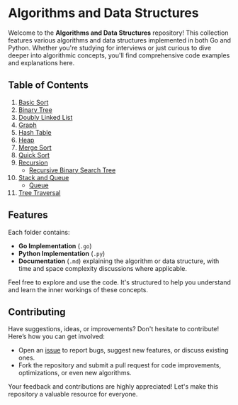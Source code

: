 # Algorithms and Data Structures

Welcome to the **Algorithms and Data Structures** repository! This collection features various algorithms and data structures implemented in both Go and Python. Whether you're studying for interviews or just curious to dive deeper into algorithmic concepts, you'll find comprehensive code examples and explanations here.

## Table of Contents

1. [Basic Sort](./basic_sort/basic_sort.md)
2. [Binary Tree](./binary%20tree/tree.md)
3. [Doubly Linked List](./doubly_linked_list/doubly_linked_list.md)
4. [Graph](./graph/graph.md)
5. [Hash Table](./hash%20table/hst.md)
6. [Heap](./heap/heap.md)
7. [Merge Sort](./merge_sort/merge_sort.md)
8. [Quick Sort](./quick_sort/quick_sort.md)
9. [Recursion](./recursion/recursion.md)
   - [Recursive Binary Search Tree](./recursion/recursiveBST/recursive_bst.md)
10. [Stack and Queue](./stack%20and%20queue/stack_and_queue.md)
    - [Queue](./stack%20and%20queue/queue/queue.md)
11. [Tree Traversal](./tree-traversal/tree_traversal.md)

## Features

Each folder contains:
- **Go Implementation** (`.go`)
- **Python Implementation** (`.py`)
- **Documentation** (`.md`) explaining the algorithm or data structure, with time and space complexity discussions where applicable.

Feel free to explore and use the code. It's structured to help you understand and learn the inner workings of these concepts.

## Contributing

Have suggestions, ideas, or improvements? Don't hesitate to contribute! Here’s how you can get involved:
- Open an [issue](https://github.com/ali-assar/algorithm_and_data_structure/issues) to report bugs, suggest new features, or discuss existing ones.
- Fork the repository and submit a pull request for code improvements, optimizations, or even new algorithms.

Your feedback and contributions are highly appreciated! Let's make this repository a valuable resource for everyone.

